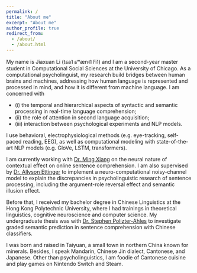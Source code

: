 ```yaml
---
permalink: /
title: "About me"
excerpt: "About me"
author_profile: true
redirect_from: 
  - /about/
  - /about.html
---
```


My name is Jiaxuan Li (tɕa˥ ɕʷæn˧˥ lʲi˥) and I am a second-year master student in Computational Social Sciences at the University of Chicago. As a computational psycholinguist, my research build bridges between human brains and machines, addressing how human language is represented and processed in mind, and how it is different from machine language. I am concerned with 

* (i) the temporal and hierarchical aspects of syntactic and semantic processing in real-time language comprehension;
* (ii) the role of attention in second language acquisition; 
* (iii) interaction between psychological experiments and NLP models.

I use behavioral, electrophysiological methods (e.g. eye-tracking, self-paced reading, EEG), as well as computational modeling with state-of-the-art NLP models (e.g. GloVe, LSTM, transformers). 

I am currently working with [Dr. Ming Xiang](https://lucian.uchicago.edu/blogs/mingxiang/) on the neural nature of contextual effect on online sentence comprehension. I am also supervised by [Dr. Allyson Ettinger](https://aetting.github.io/index.html) to implement a neuro-computational noisy-channel model to explain the discrepancies in psycholinguistic research of sentence processing, including the argument-role reversal effect and semantic illusion effect. 

Before that, I received my bachelor degree in Chinese Linguistics at the Hong Kong Polytechnic University, where I had trainings in theoretical linguistics, cognitive neuroscience and computer science. My undergraduate thesis was with [Dr. Stephen Polizter-Ahles](https://www.polyu.edu.hk/cbs/sjpolit/) to investigate graded semantic prediction in sentence comprehension with Chinese classifiers. 

I was born and raised in Taiyuan, a small town in northern China known for minerals. Besides, I speak Mandarin, Chinese Jin dialect, Cantonese, and Japanese. Other than psycholinguistics, I am foodie of Cantonese cuisine and play games on Nintendo Switch and Steam.  
